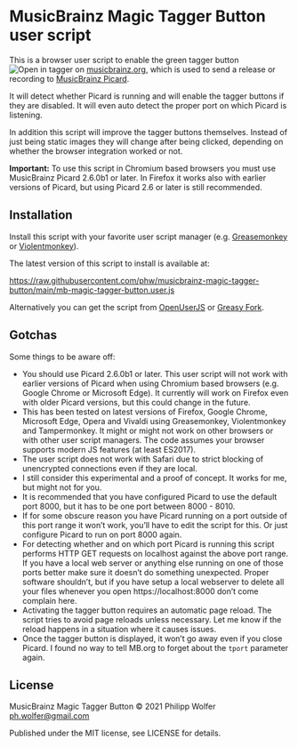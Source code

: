 # MusicBrainz Magic Tagger Button user script

This is a browser user script to enable the green tagger button ![Open in tagger](https://staticbrainz.org/MB/mblookup-tagger-b8fe559.png)
on [musicbrainz.org](https://musicbrainz.org), which is used to send a release or recording to
[MusicBrainz Picard](https://picard.musicbrainz.org).

It will detect whether Picard is running and will enable the tagger buttons if they are disabled. It
will even auto detect the proper port on which Picard is listening.

In addition this script will improve the tagger buttons themselves. Instead of just being static images
they will change after being clicked, depending on whether the browser integration worked or not.

**Important:** To use this script in Chromium based browsers you must use MusicBrainz Picard 2.6.0b1 or later.
  In Firefox it works also with earlier versions of Picard, but using Picard 2.6 or later is still recommended.


## Installation

Install this script with your favorite user script manager (e.g. [Greasemonkey](https://www.greasespot.net/)
or [Violentmonkey](https://violentmonkey.github.io/)).

The latest version of this script to install is available at:

https://raw.githubusercontent.com/phw/musicbrainz-magic-tagger-button/main/mb-magic-tagger-button.user.js

Alternatively you can get the script from [OpenUserJS](https://openuserjs.org/scripts/phw/MusicBrainz_Magic_Tagger_Button)
or [Greasy Fork](https://greasyfork.org/de/scripts/422670-musicbrainz-magic-tagger-button).


## Gotchas

Some things to be aware off:

- You should use Picard 2.6.0b1 or later. This user script will not work with earlier versions of
  Picard when using Chromium based browsers (e.g. Google Chrome or Microsoft Edge). It currently
  will work on Firefox even with older Picard versions, but this could change in the future.
- This has been tested on latest versions of Firefox, Google Chrome, Microsoft Edge, Opera and Vivaldi
  using Greasemonkey, Violentmonkey and Tampermonkey. It might or might not work on other browsers or
  with other user script managers. The code assumes your browser supports modern JS features (at
  least ES2017).
- The user script does not work with Safari due to strict blocking of unencrypted connections even if
  they are local.
- I still consider this experimental and a proof of concept. It works for me, but might not for you.
- It is recommended that you have configured Picard to use the default port 8000, but it has to be
  one port between 8000 - 8010.
- If for some obscure reason you have Picard running on a port outside of this port range it won’t
  work, you’ll have to edit the script for this. Or just configure Picard to run on port 8000 again.
- For detecting whether and on which port Picard is running this script performs HTTP GET requests
  on localhost against the above port range. If you have a local web server or anything else
  running on one of those ports better make sure it doesn’t do something unexpected. Proper software
  shouldn’t, but if you have setup a local webserver to delete all your files whenever you open
  https://localhost:8000 don’t come complain here.
- Activating the tagger button requires an automatic page reload. The script tries to avoid page
  reloads unless necessary. Let me know if the reload happens in a situation where it causes issues.
- Once the tagger button is displayed, it won’t go away even if you close Picard. I found no way to
  tell MB.org to forget about the `tport` parameter again.


## License

MusicBrainz Magic Tagger Button © 2021 Philipp Wolfer <ph.wolfer@gmail.com>

Published under the MIT license, see LICENSE for details.
